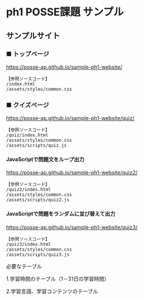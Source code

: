 # ph1 POSSE課題 サンプル
## サンプルサイト
### ■ トップページ
https://posse-ap.github.io/sample-ph1-website/

```
【参照ソースコード】
/index.html
/assets/styles/common.css
```

### ■ クイズページ
https://posse-ap.github.io/sample-ph1-website/quiz/
```
【参照ソースコード】
/quiz/index.html
/assets/styles/common.css
/assets/scripts/quiz.js
```

#### JavaScriptで問題文をループ出力
https://posse-ap.github.io/sample-ph1-website/quiz2/
```
【参照ソースコード】
/quiz2/index.html
/assets/styles/common.css
/assets/scripts/quiz2.js
```

#### JavaScriptで問題をランダムに並び替えて出力
https://posse-ap.github.io/sample-ph1-website/quiz3/
```
【参照ソースコード】
/quiz3/index.html
/assets/styles/common.css
/assets/scripts/quiz3.js
```


必要なテーブル

1.学習時間のテーブル（1－31日の学習時間）

2.学習言語、学習コンテンツのテーブル